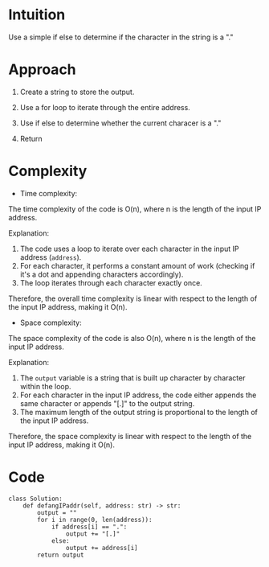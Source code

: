 # Intuition
<!-- Describe your first thoughts on how to solve this problem. -->
Use a simple if else to determine if the character in the string is a "."
# Approach
<!-- Describe your approach to solving the problem. -->
1. Create a string to store the output.

2.  Use a for loop to iterate through the entire address.  
     
3. Use if else to determine whether the current characer is a "." 
     
4. Return
# Complexity
- Time complexity:
<!-- Add your time complexity here, e.g. $$O(n)$$ -->
The time complexity of the code is O(n), where n is the length of the input IP address.

Explanation:

1. The code uses a loop to iterate over each character in the input IP address (`address`).
2. For each character, it performs a constant amount of work (checking if it's a dot and appending characters accordingly).
3. The loop iterates through each character exactly once.

Therefore, the overall time complexity is linear with respect to the length of the input IP address, making it O(n).
- Space complexity:
<!-- Add your space complexity here, e.g. $$O(n)$$ -->
The space complexity of the code is also O(n), where n is the length of the input IP address.

Explanation:

1. The `output` variable is a string that is built up character by character within the loop.
2. For each character in the input IP address, the code either appends the same character or appends "[.]" to the output string.
3. The maximum length of the output string is proportional to the length of the input IP address.

Therefore, the space complexity is linear with respect to the length of the input IP address, making it O(n).
# Code
```
class Solution:
    def defangIPaddr(self, address: str) -> str:
        output = ""
        for i in range(0, len(address)):
            if address[i] == ".":
                output += "[.]"
            else:
                output += address[i]
        return output
```